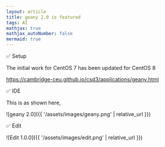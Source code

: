 ```yaml
---
layout: article
title: geany 2.0 is featured
tags: AI
mathjax: true
mathjax_autoNumber: false
mermaid: true
---
```


✅ Setup

The initial work for CentOS 7 has been updated for CentOS 8

<https://cambridge-ceu.github.io/csd3/applications/geany.html>

✅ IDE

This is as shown here,

![geany 2.0]({{ '/assets/images/geany.png' | relative_url }})

✅ Edit

![Edit 1.0.0]({{ '/assets/images/edit.png' | relative_url }})
